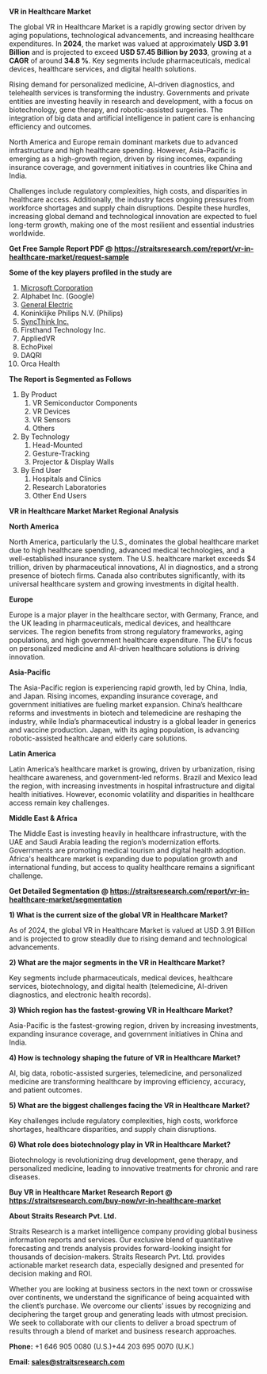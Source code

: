 <p><strong>VR in Healthcare Market</strong></p>
<p>The global VR in Healthcare Market is a rapidly growing sector driven by aging populations, technological advancements, and increasing healthcare expenditures. In <strong>2024</strong>, the market was valued at approximately <strong>USD 3.91 Billion</strong> and is projected to exceed <strong>USD 57.45 Billion</strong><strong> by 2033</strong>, growing at a <strong>CAGR</strong> of around <strong>34.8 %</strong>. Key segments include pharmaceuticals, medical devices, healthcare services, and digital health solutions.</p>
<p>Rising demand for personalized medicine, AI-driven diagnostics, and telehealth services is transforming the industry. Governments and private entities are investing heavily in research and development, with a focus on biotechnology, gene therapy, and robotic-assisted surgeries. The integration of big data and artificial intelligence in patient care is enhancing efficiency and outcomes.</p>
<p>North America and Europe remain dominant markets due to advanced infrastructure and high healthcare spending. However, Asia-Pacific is emerging as a high-growth region, driven by rising incomes, expanding insurance coverage, and government initiatives in countries like China and India.</p>
<p>Challenges include regulatory complexities, high costs, and disparities in healthcare access. Additionally, the industry faces ongoing pressures from workforce shortages and supply chain disruptions. Despite these hurdles, increasing global demand and technological innovation are expected to fuel long-term growth, making one of the most resilient and essential industries worldwide.</p>
<p><strong>Get Free Sample Report PDF @ <a href=https://straitsresearch.com/report/vr-in-healthcare-market/request-sample>https://straitsresearch.com/report/vr-in-healthcare-market/request-sample</a></strong></p>
<div><strong>Some of the key players profiled in the study are</strong></div>
<p><ol>
<li><a href=""https://www.microsoft.com/en-in/"" target=""_blank"">Microsoft Corporation</a></li>
<li>Alphabet Inc. (Google)</li>
<li><a href=""https://www.ge.com/"" target=""_blank"">General Electric</a></li>
<li>Koninklijke Philips N.V. (Philips)</li>
<li><a href=""https://www.neurosync.health/"" target=""_blank"">SyncThink Inc.</a></li>
<li>Firsthand Technology Inc.</li>
<li>AppliedVR</li>
<li>EchoPixel</li>
<li>DAQRI</li>
<li>Orca Health</li>
</ol></p>
<p><strong>The Report is Segmented as Follows</strong></p>
<p><ol>
<li>By Product
<ol>
<li>VR Semiconductor Components</li>
<li>VR Devices</li>
<li>VR Sensors</li>
<li>Others</li>
</ol>
</li>
<li>By Technology
<ol>
<li>Head-Mounted</li>
<li>Gesture-Tracking</li>
<li>Projector & Display Walls</li>
</ol>
</li>
<li>By End User
<ol>
<li>Hospitals and Clinics</li>
<li>Research Laboratories</li>
<li>Other End Users</li>
</ol>
</li>
</ol></p>
<p><strong>VR in Healthcare Market Market Regional Analysis</strong></p>
<p><strong>North America</strong></p>
<p>North America, particularly the U.S., dominates the global healthcare market due to high healthcare spending, advanced medical technologies, and a well-established insurance system. The U.S. healthcare market exceeds $4 trillion, driven by pharmaceutical innovations, AI in diagnostics, and a strong presence of biotech firms. Canada also contributes significantly, with its universal healthcare system and growing investments in digital health.</p>
<p><strong>Europe</strong></p>
<p>Europe is a major player in the healthcare sector, with Germany, France, and the UK leading in pharmaceuticals, medical devices, and healthcare services. The region benefits from strong regulatory frameworks, aging populations, and high government healthcare expenditure. The EU's focus on personalized medicine and AI-driven healthcare solutions is driving innovation.</p>
<p><strong>Asia-Pacific</strong></p>
<p>The Asia-Pacific region is experiencing rapid growth, led by China, India, and Japan. Rising incomes, expanding insurance coverage, and government initiatives are fueling market expansion. China&rsquo;s healthcare reforms and investments in biotech and telemedicine are reshaping the industry, while India&rsquo;s pharmaceutical industry is a global leader in generics and vaccine production. Japan, with its aging population, is advancing robotic-assisted healthcare and elderly care solutions.</p>
<p><strong>Latin America</strong></p>
<p>Latin America&rsquo;s healthcare market is growing, driven by urbanization, rising healthcare awareness, and government-led reforms. Brazil and Mexico lead the region, with increasing investments in hospital infrastructure and digital health initiatives. However, economic volatility and disparities in healthcare access remain key challenges.</p>
<p><strong>Middle East &amp; Africa</strong></p>
<p>The Middle East is investing heavily in healthcare infrastructure, with the UAE and Saudi Arabia leading the region&rsquo;s modernization efforts. Governments are promoting medical tourism and digital health adoption. Africa's healthcare market is expanding due to population growth and international funding, but access to quality healthcare remains a significant challenge.</p>
<p><strong>Get Detailed Segmentation @ <a href=https://straitsresearch.com/report/vr-in-healthcare-market/segmentation>https://straitsresearch.com/report/vr-in-healthcare-market/segmentation</a></strong></p>
<p><strong>1) What is the current size of the global VR in Healthcare Market?</strong></p>
<p>As of 2024, the global VR in Healthcare Market is valued at USD 3.91 Billion and is projected to grow steadily due to rising demand and technological advancements.</p>
<p><strong>2) What are the major segments in the VR in Healthcare Market?</strong></p>
<p>Key segments include pharmaceuticals, medical devices, healthcare services, biotechnology, and digital health (telemedicine, AI-driven diagnostics, and electronic health records).</p>
<p><strong>3) Which region has the fastest-growing VR in Healthcare Market?</strong></p>
<p>Asia-Pacific is the fastest-growing region, driven by increasing investments, expanding insurance coverage, and government initiatives in China and India.</p>
<p><strong>4) How is technology shaping the future of VR in Healthcare Market?</strong></p>
<p>AI, big data, robotic-assisted surgeries, telemedicine, and personalized medicine are transforming healthcare by improving efficiency, accuracy, and patient outcomes.</p>
<p><strong>5) What are the biggest challenges facing the VR in Healthcare Market?</strong></p>
<p>Key challenges include regulatory complexities, high costs, workforce shortages, healthcare disparities, and supply chain disruptions.</p>
<p><strong>6) What role does biotechnology play in VR in Healthcare Market?</strong></p>
<p>Biotechnology is revolutionizing drug development, gene therapy, and personalized medicine, leading to innovative treatments for chronic and rare diseases.</p>
<p><strong>Buy VR in Healthcare Market Research Report @ <a href=https://straitsresearch.com/buy-now/vr-in-healthcare-market>https://straitsresearch.com/buy-now/vr-in-healthcare-market</a></strong></p>
<p><strong>About Straits Research Pvt. Ltd.</strong></p>
<p>Straits Research is a market intelligence company providing global business information reports and services. Our exclusive blend of quantitative forecasting and trends analysis provides forward-looking insight for thousands of decision-makers. Straits Research Pvt. Ltd. provides actionable market research data, especially designed and presented for decision making and ROI.</p>
<p>Whether you are looking at business sectors in the next town or crosswise over continents, we understand the significance of being acquainted with the client&rsquo;s purchase. We overcome our clients&rsquo; issues by recognizing and deciphering the target group and generating leads with utmost precision. We seek to collaborate with our clients to deliver a broad spectrum of results through a blend of market and business research approaches.</p>
<p><strong><strong>Phone:</strong></strong> +1 646 905 0080 (U.S.)+44 203 695 0070 (U.K.)</p>
<p><strong><strong>Email: </strong></strong><a href=mailto:sales@straitsresearch.com><strong><u><strong>sales@straitsresearch.com</strong></u></strong></a></p>
